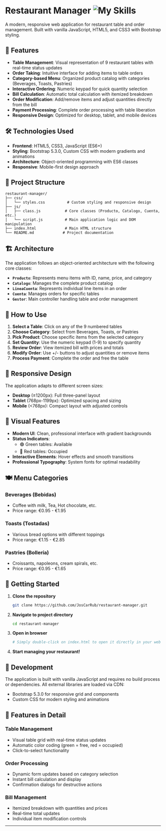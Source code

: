 # Restaurant Manager <img src="https://skillicons.dev/icons?i=js" alt="My Skills" />

A modern, responsive web application for restaurant table and order management. Built with vanilla JavaScript, HTML5, and CSS3 with Bootstrap styling.

## 🚀 Features

- **Table Management**: Visual representation of 9 restaurant tables with real-time status updates
- **Order Taking**: Intuitive interface for adding items to table orders
- **Category-based Menu**: Organized product catalog with categories (Beverages, Toasts, Pastries)
- **Interactive Ordering**: Numeric keypad for quick quantity selection
- **Bill Calculation**: Automatic total calculation with itemized breakdown
- **Order Modification**: Add/remove items and adjust quantities directly from the bill
- **Payment Processing**: Complete order processing with table liberation
- **Responsive Design**: Optimized for desktop, tablet, and mobile devices

## 🛠️ Technologies Used


- **Frontend**: HTML5, CSS3, JavaScript (ES6+)
- **Styling**: Bootstrap 5.3.0, Custom CSS with modern gradients and animations
- **Architecture**: Object-oriented programming with ES6 classes
- **Responsive**: Mobile-first design approach

## 📁 Project Structure

```
restaurant-manager/
├── css/
│   └── styles.css          # Custom styling and responsive design
├── js/
│   ├── class.js           # Core classes (Producto, Catalogo, Cuenta, etc.)
│   └── script.js          # Main application logic and DOM manipulation
├── index.html             # Main HTML structure
└── README.md             # Project documentation
```

## 🏗️ Architecture

The application follows an object-oriented architecture with the following core classes:

- **`Producto`**: Represents menu items with ID, name, price, and category
- **`Catalogo`**: Manages the complete product catalog
- **`LineaCuenta`**: Represents individual line items in an order
- **`Cuenta`**: Manages orders for specific tables
- **`Gestor`**: Main controller handling table and order management

## 🎯 How to Use

1. **Select a Table**: Click on any of the 9 numbered tables
2. **Choose Category**: Select from Beverages, Toasts, or Pastries
3. **Pick Product**: Choose specific items from the selected category
4. **Set Quantity**: Use the numeric keypad (1-9) to specify quantity
5. **Review Order**: View itemized bill with prices and totals
6. **Modify Order**: Use +/- buttons to adjust quantities or remove items
7. **Process Payment**: Complete the order and free the table

## 📱 Responsive Design

The application adapts to different screen sizes:

- **Desktop** (≥1200px): Full three-panel layout
- **Tablet** (768px-1199px): Optimized spacing and sizing
- **Mobile** (<768px): Compact layout with adjusted controls

## 🎨 Visual Features

- **Modern UI**: Clean, professional interface with gradient backgrounds
- **Status Indicators**: 
  - 🟢 Green tables: Available
  - 🔴 Red tables: Occupied
- **Interactive Elements**: Hover effects and smooth transitions
- **Professional Typography**: System fonts for optimal readability

## 🍽️ Menu Categories

### Beverages (Bebidas)
- Coffee with milk, Tea, Hot chocolate, etc.
- Price range: €0.95 - €1.95

### Toasts (Tostadas)
- Various bread options with different toppings
- Price range: €1.15 - €2.85

### Pastries (Bollería)
- Croissants, napoleons, cream spirals, etc.
- Price range: €0.95 - €1.65

## 🚀 Getting Started

1. **Clone the repository**
   ```bash
   git clone https://github.com/JosCarRub/restaurant-manager.git
   ```

2. **Navigate to project directory**
   ```bash
   cd restaurant-manager
   ```

3. **Open in browser**
   ```bash
   # Simply double-click on index.html to open it directly in your web browser

   ```

4. **Start managing your restaurant!**

## 🔧 Development

The application is built with vanilla JavaScript and requires no build process or dependencies. All external libraries are loaded via CDN:

- Bootstrap 5.3.0 for responsive grid and components
- Custom CSS for modern styling and animations

## 📝 Features in Detail

### Table Management
- Visual table grid with real-time status updates
- Automatic color coding (green = free, red = occupied)
- Click-to-select functionality

### Order Processing
- Dynamic form updates based on category selection
- Instant bill calculation and display
- Confirmation dialogs for destructive actions

### Bill Management
- Itemized breakdown with quantities and prices
- Real-time total updates
- Individual item modification controls

---
